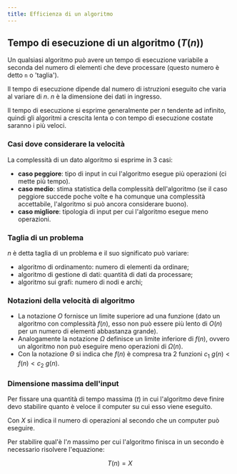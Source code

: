 ```yaml
---
title: Efficienza di un algoritmo
---
```


## Tempo di esecuzione di un algoritmo ($T(n)$)

Un qualsiasi algoritmo può avere un tempo di esecuzione variabile a seconda del
numero di elementi che deve processare (questo numero è detto `n` o 'taglia').

Il tempo di esecuzione dipende dal numero di istruzioni eseguito che varia al
variare di $n$. $n$ è la dimensione dei dati in ingresso.

Il tempo di esecuzione si esprime generalmente per $n$ tendente ad infinito,
quindi gli algoritmi a crescita lenta o con tempo di esecuzione costate saranno
i più veloci.

### Casi dove considerare la velocità

La complessità di un dato algoritmo si esprime in 3 casi:

- **caso peggiore**: tipo di input in cui l'algoritmo esegue più operazioni (ci
  mette più tempo).
- **caso medio**: stima statistica della complessità dell'algoritmo (se il caso
  peggiore succede poche volte e ha comunque una complessità accettabile,
  l'algoritmo si può ancora considerare buono).
- **caso migliore**: tipologia di input per cui l'algoritmo esegue meno
  operazioni.

### Taglia di un problema

$n$ è detta taglia di un problema e il suo significato può variare:

- algoritmo di ordinamento: numero di elementi da ordinare;
- algoritmo di gestione di dati: quantità di dati da processare;
- algoritmo sui grafi: numero di nodi e archi;

### Notazioni della velocità di algoritmo

- La notazione $O$ fornisce un limite superiore ad una funzione (dato un
  algoritmo con complessità $f(n)$, esso non può essere più lento di $O(n)$ per
  un numero di elementi abbastanza grande).
- Analogamente la notazione $\Omega$ definisce un limite inferiore di $f(n)$,
  ovvero un algoritmo non può eseguire meno operazioni di $\Omega(n)$.
- Con la notazione $\Theta$ si indica che $f(n)$ è compresa tra 2 funzioni
  $c_1\ g(n) < f(n) < c_2\ g(n)$.

### Dimensione massima dell'input

Per fissare una quantità di tempo massima ($t$) in cui l'algoritmo deve finire
devo stabilire quanto è veloce il computer su cui esso viene eseguito.

Con $X$ si indica il numero di operazioni al secondo che un computer può
eseguire.

Per stabilire qual'è l'$n$ massimo per cui l'algoritmo finisca in un secondo è
necessario risolvere l'equazione:

$$
T(n)=X
$$
